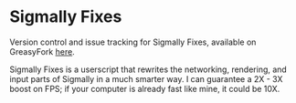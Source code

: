 # Sigmally Fixes
Version control and issue tracking for Sigmally Fixes, available on GreasyFork
[here](https://greasyfork.org/en/scripts/483587).

Sigmally Fixes is a userscript that rewrites the networking, rendering, and input parts of Sigmally in a much smarter
way. I can guarantee a 2X - 3X boost on FPS; if your computer is already fast like mine, it could be 10X.
